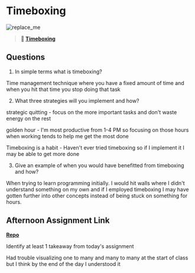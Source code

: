 # Timeboxing

![replace_me](https://codeworks.blob.core.windows.net/public/assets/img/illustrations/placeholder.svg)
> **📖 [Timeboxing](https://codeworksacademy.com/fs-student-guide/resources/wk5/03-Timeboxing)**

## Questions

1. In simple terms what is timeboxing?

Time management technique where you have a fixed amount of time and when you hit that time you stop doing that task

2. What three strategies will you implement and how?

strategic quitting - focus on the more important tasks and don't waste energy on the rest

golden hour - I'm most productive from 1-4 PM so focusing on those hours when working tends to help me get the most done

Timeboxing is a habit - Haven't ever tried timeboxing so if I implement it I may be able to get more done

3. Give an example of when you would have benefitted from timeboxing and how? 

When trying to learn programming initially. I would hit walls where I didn't understand something on my own and if I employed timeboxing I may have gotten further into other concepts instead of being stuck on something for hours.

## Afternoon Assignment Link

**[Repo](https://github.com/ryanmera3/late-fall21-classroom-relationships)**

Identify at least 1 takeaway from today's assignment

Had trouble visualizing one to many and many to many at the start of class but I think by the end of the day I understood it

